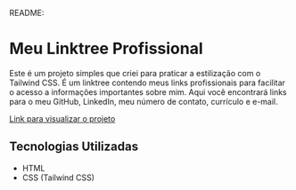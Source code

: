 README:
# Meu Linktree Profissional

Este é um projeto simples que criei para praticar a estilização com o Tailwind CSS. É um linktree contendo meus links profissionais para facilitar o acesso a informações importantes sobre mim. Aqui você encontrará links para o meu GitHub, LinkedIn, meu número de contato, currículo e e-mail.

<p align="left"><a href="https://henriqdev.netlify.app/">Link para visualizar o projeto</a></p>

## Tecnologias Utilizadas

- HTML
- CSS (Tailwind CSS)